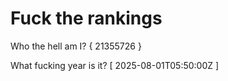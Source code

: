 # Fuck the rankings

Who the hell am I?
{ 21355726 }

What fucking year is it?
[ 2025-08-01T05:50:00Z ]
